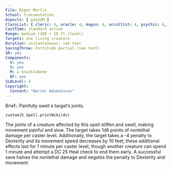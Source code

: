 ```yaml
---
File: Rigor Mortis
School: transmutation
Aspects: [ painUM ]
ClassList: { cleric: 4, oracle: 4, magus: 4, occultist: 4, psychic: 4, shaman: 4, sorcerer: 4, wizard: 4, spiritualist: 3, witch: 4 }
CastTime: standard action
Range: medium (100 + 10 ft./level)
Targets: one living creature
Duration: instantaneous; see text
SavingThrow: Fortitude partial (see text)
SR: yes
Components:
  V: yes
  S: yes
  M: a knucklebone
  DF: yes
SLALevel: 4
Copyright:
  Content: "Horror Adventures"
---
```

Brief:: Painfully swell a target’s joints.

```dataviewjs
customJS.Spell.printWiki(dv)
```

The joints of a creature affected by this spell stiffen and swell, making movement painful and slow. The target takes 1d6 points of nonlethal damage per caster level. Additionally, the target takes a -4 penalty to Dexterity and its movement speed decreases by 10 feet; these additional effects last for 1 minute per caster level, though another creature can spend 1 minute and attempt a DC 25 Heal check to end them early. A successful save halves the nonlethal damage and negates the penalty to Dexterity and movement.
